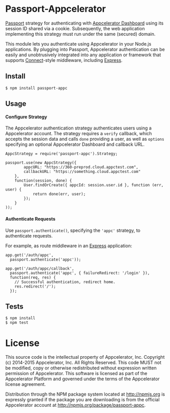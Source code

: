 # Passport-Appcelerator

[Passport](http://passportjs.org/) strategy for authenticating with [Appcelerator Dashboard](https://dashboard.appcelerator.com/)
using its session ID shared via a cookie. Subsequently, the web application implementing this strategy must run under the same (secured) domain.

This module lets you authenticate using Appcelerator in your Node.js applications.
By plugging into Passport, Appcelerator authentication can be easily and
unobtrusively integrated into any application or framework that supports
[Connect](http://www.senchalabs.org/connect/)-style middleware, including
[Express](http://expressjs.com/).

## Install

    $ npm install passport-appc

## Usage

#### Configure Strategy

The Appcelerator authentication strategy authenticates users using a Appcelerator account. The strategy requires a `verify` callback, which accepts
the session data and calls `done` providing a user, as well as `options`
specifying an optional Appcelerator Dashboard and callback URL.

	AppcStrategy = require('passport-appc').Strategy;
	
	passport.use(new AppcStrategy({
			appcURL: "https://360-preprod.cloud.appctest.com",
			callbackURL: "https://something.cloud.appctest.com"
		},
		function(session, done) {
			User.findOrCreate({ appcId: session.user.id }, function (err, user) {
	  			return done(err, user);
			});
		}
	));

#### Authenticate Requests

Use `passport.authenticate()`, specifying the `'appc'` strategy, to
authenticate requests.

For example, as route middleware in an [Express](http://expressjs.com/)
application:

    app.get('/auth/appc',
      passport.authenticate('appc'));

    app.get('/auth/appc/callback', 
      passport.authenticate('appc', { failureRedirect: '/login' }),
      function(req, res) {
        // Successful authentication, redirect home.
        res.redirect('/');
      });

## Tests

    $ npm install
    $ npm test

# License

This source code is the intellectual property of Appcelerator, Inc.
Copyright (c) 2014-2015 Appcelerator, Inc. All Rights Reserved.
This code MUST not be modified, copy or otherwise redistributed
without expression written permission of Appcelerator. This
software is licensed as part of the Appcelerator Platform and
governed under the terms of the Appcelerator license agreement.

Distribution through the NPM package system located at http://npmjs.org
is expressly granted if the package you are downloading is from the
official Appcelerator account at http://npmjs.org/package/passport-appc.